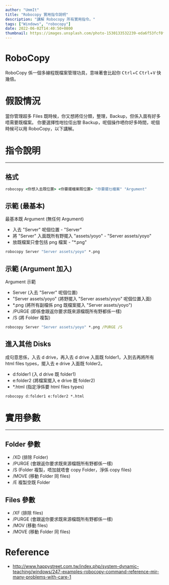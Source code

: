 ```yaml
---
author: "UmmIt"
title: "Robocopy 實用指令說明"
description: "講解 Robocopy 所有實用指令。"
tags: ["Windows", "robocopy"]
date: 2022-06-02T14:40:50+0800
thumbnail: https://images.unsplash.com/photo-1530133532239-eda6f53fcf0f?ixlib=rb-4.0.3
---
```


# RoboCopy

RoboCopy 係一個多線程既檔案管理功具，意味著會比起你 <kbd>Ctrl</kbd>+<kbd>C</kbd> <kbd>Ctrl</kbd>+<kbd>V</kbd> 快幾倍。


# 假設情況

當你管理超多 Files 既時候，你又想將佢分類，整理，Backup，但係入面有好多唔需要既檔案。
你要選擇性咁拉佢出黎 Backup，呢個操作哂你好多時間，呢個時候可以用 RoboCopy，以下講解。


# 指令說明

---

## 格式
```bat
robocopy <你想入去既位置> <你要擺檔案既位置> "你要擺乜檔案" "Argument"
```

## 示範 (最基本)

最基本既 Argument (無任何 Argument)

- 入去 "Server" 呢個位置 - "Server"
- 將 "Server" 入面既所有野擺入 "assets/yoyo" - "Server assets/yoyo"
- 放既檔案只會包括 png 檔案 - "*.png"

```bat
robocopy Server "Server assets/yoyo" *.png
```

## 示範 (Argument 加入)

Argument 示範

- Server (入去 "Server" 呢個位置)
- "Server assets/yoyo" (將野擺入 "Server assets/yoyo" 呢個位置入面)
- *.png (將所有副檔係 png 既檔案擺入 "Server assets/yoyo")
- /PURGE (即係會跟返你要求既來源檔既所有野都係一樣)
- /S (將 Folder 複製)

```bat
robocopy Server "Server assets/yoyo" *.png /PURGE /S
```

## 進入其他 Disks

成句意思係，入去 d drive，再入去 d drive 入面既 folder1，入到去再將所有 html files types，擺入去 e drive 入面既 folder2。

- d:folder1 (入 d drive 既 folder1)
- e:folder2 (將檔案擺入 e drive 既 folder2)
- *.html (指定淨係要 html files types)

```bat
robocopy d:folder1 e:folder2 *.html
```


# 實用參數
---

## Folder 參數

- /XD (排除 Folder)
- /PURGE (會跟返你要求既來源檔既所有野都係一樣)
- /S (Folder 複製，唔加就唔會 copy Folder，淨係 copy files)
- /MOVE (移動 Folder 同 files)
- /E 複製空既 Folder

## Files 參數

- /XF (排除 files)
- /PURGE (會跟返你要求既來源檔既所有野都係一樣)
- /MOV (移動 files)
- /MOVE (移動 Folder 同 files)

# Reference
- http://www.happystreet.com.tw/index.php/system-dynamic-teaching/windows/247-examples-robocopy-command-reference-mir-many-problems-with-care-1